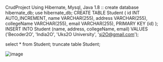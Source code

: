 CrudProject Using Hibernate, Mysql, Java 1.8 ::
create database hibernate_db;
use hibernate_db;
CREATE TABLE Student (
    id INT AUTO_INCREMENT,
    name VARCHAR(255),
    address VARCHAR(255),
    collegeName VARCHAR(255),
    email VARCHAR(255),
    PRIMARY KEY (id)
);
INSERT INTO Student (name, address, collegeName, email) 
VALUES ('Becoder2O', 'India2O', 'Uks2O University', 'sj2O@gmail.com');

select * from Student;
truncate table Student;

![image](https://github.com/satyamjaysawal/JavaServletJspProjectExamples/assets/108862706/c3e8de57-dec6-4b87-89c2-deffb8b57565)
